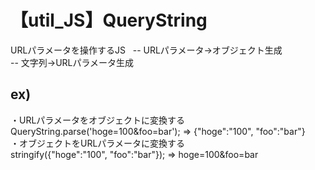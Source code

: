 # 【util_JS】QueryString  
URLパラメータを操作するJS  
-- URLパラメータ→オブジェクト生成  
-- 文字列→URLパラメータ生成  
  
## ex)  
・URLパラメータをオブジェクトに変換する  
QueryString.parse('hoge=100&foo=bar'); ⇒ {"hoge":"100", "foo":"bar"}  
・オブジェクトをURLパラメータに変換する  
stringify({"hoge":"100", "foo":"bar"}); ⇒ hoge=100&foo=bar  

